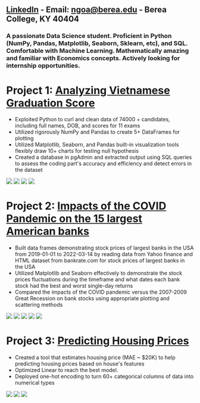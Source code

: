 ## [LinkedIn](linkedin.com/in/ahnngo) - Email: ngoa@berea.edu - Berea College, KY 40404
### A passionate Data Science student. Proficient in Python (NumPy, Pandas, Matplotlib, Seaborn, Sklearn, etc), and SQL. Comfortable with Machine Learning. Mathematically amazing and familiar with Economics concepts. Actively looking for internship opportunities. 

# Project 1: [Analyzing Vietnamese Graduation Score](https://github.com/ahnngo/analyzing_vietnamese_graduation_score_2020)
* Exploited Python to curl and clean data of 74000 + candidates, including full names, DOB, and scores for 11 exams
* Utilized rigorously NumPy and Pandas to create 5+ DataFrames for plotting
* Utilized Matplotlib, Seaborn, and Pandas built-in visualization tools flexibly draw 10+ charts for testing null hypothesis
* Created a database in pgAdmin and extracted output using SQL queries to assess the coding part's accuracy and efficiency and detect errors in the dataset

![](https://github.com/ahnngo/ahnngo_portfolio/blob/main/images/The%20numbers%20of%20student%20participating%20in%20each%20exam.png)
![](https://github.com/ahnngo/ahnngo_portfolio/blob/main/images/Percentage%20of%20exam%20combination%20taken%20by%20students.png)
![](https://github.com/ahnngo/ahnngo_portfolio/blob/main/images/Mandatory%20Meanscore.png)
![](https://github.com/ahnngo/ahnngo_portfolio/blob/main/images/Most%20Popular%20First%20Name.png)

# Project 2: [Impacts of the COVID Pandemic on the 15 largest American banks](https://github.com/ahnngo/bank-stocks-affected-by-covid)
* Built data frames demonstrating stock prices of largest banks in the USA from 2019-01-01 to 2022-03-14 by reading data from Yahoo finance and HTML dataset from bankrate.com for stock prices of largest banks in the USA
* Utilized Matplotlib and Seaborn effectively to demonstrate the stock prices fluctuations during the timeframe and what dates each bank stock had the best and worst single-day returns
* Compared the impacts of the COVID pandemic versus the 2007-2009 Great Recession on bank stocks using appropriate plotting and scattering methods

![](https://github.com/ahnngo/ahnngo_portfolio/blob/main/images/Banks%20stock%20return.png)
![](https://github.com/ahnngo/ahnngo_portfolio/blob/main/images/Stock%20Return%20over%20Time.png)
![](https://github.com/ahnngo/ahnngo_portfolio/blob/main/images/Stock%20price%20fluctuation.png)
![](https://github.com/ahnngo/ahnngo_portfolio/blob/main/images/Correlation%20of%20Stock%20Prices%20of%20Each%20Bank.png)
![](https://github.com/ahnngo/ahnngo_portfolio/blob/main/images/aximum%20and%20Minimum%20Change%20in%20Close%20Price%20of%20Stocks%20by%20Time.png)

# Project 3: [Predicting Housing Prices](https://github.com/ahnngo/house-prices-advanced-regression-techniques)
* Created a tool that estimates housing price (MAE ~ $20K) to help predicting housing prices based on house's features
* Optimized Linear to reach the best model.
* Deployed one-hot encoding to turn 60+ categorical columns of data into numerical types

![](https://github.com/ahnngo/ahnngo_portfolio/blob/main/images/Null%20Values%20Count.png)
![](https://github.com/ahnngo/ahnngo_portfolio/blob/main/images/y_test%20vs.%20prediction.png)
![](https://github.com/ahnngo/ahnngo_portfolio/blob/main/images/Error%20Distribution.png)
